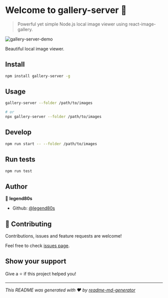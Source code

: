 # Welcome to gallery-server 👋

> Powerful yet simple Node.js local image viewer using react-image-gallery.

![gallery-server-demo](https://raw.githubusercontent.com/legend80s/gallery-server/master/assets/gallery-server-demo.png)

Beautiful local image viewer.

## Install

```sh
npm install gallery-server -g
```

## Usage

```sh
gallery-server --folder /path/to/images

# or
npx gallery-server --folder /path/to/images
```

## Develop

```sh
npm run start -- --folder /path/to/images
```

## Run tests

```sh
npm run test
```

## Author

👤 **legend80s**

* Github: [@legend80s](https://github.com/legend80s)

## 🤝 Contributing

Contributions, issues and feature requests are welcome!

Feel free to check [issues page](https://github.com/legend80s/gallery-server/issues).

## Show your support

Give a ⭐️ if this project helped you!

***
_This README was generated with ❤️ by [readme-md-generator](https://github.com/kefranabg/readme-md-generator)_
